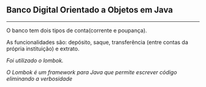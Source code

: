 <h2>Banco Digital Orientado a Objetos em Java</h2>

***

O banco tem dois tipos de conta(corrente e poupança).

As funcionalidades são: depósito, saque, transferência (entre contas da própria instituição) e extrato.

<i>Foi utilizado o lombok. 

O Lombok é um framework para Java que permite escrever código eliminando a verbosidade</i>

